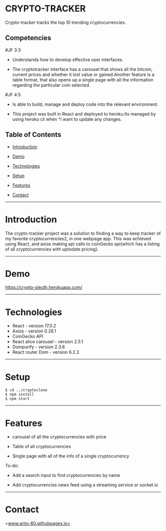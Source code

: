 # CRYPTO-TRACKER
Crypto-tracker tracks the top 10 trending cryptocurrencies.

## Competencies

\#JF 3:3

  * Understands how to develop effective user interfaces.

  * The cryptotracker interface has a carousel that shows all the bitcoin, current prices and whether it lost value or gained.Another feature is a table format, that also opens up a single page with all the information regarding the particular coin selected.

\#JF 4:5

  * Is able to build, manage and deploy code into the relevant environment.

  * This project was built in React and deployed to heroku.Its managed by using heroku cli when *i want to update any changes.


## Table of Contents

  * [Introduction](#Introduction)
  * [Demo](#Demo)

  * [Technologies](#Technologies)

  * [Setup](#Setup)

  * [Features](#Features)

  * [Contact](#Contact)

  ---
  
  # Introduction

  The crypto-tracker project was a solution to finding a way to keep tracker of my favorite cryptocurrencies2, in one webpage app. This was achieved using React, and axios making api calls to coinGecko api(which has a listing of all cryptocurrencies with uptodate pricing).

  ---

  # Demo

  <https://crypto-sleuth.herokuapp.com/>

  ---

  # Technologies

  * React - version 17.0.2
  * Axios - version 0.26.1
  * CoinGecko API
  * React alice carousel - version 2.5.1
  * Dompurify - version 2.3.6
  * React router Dom - version 6.2.2

  ---

  # Setup

  ```
  $ cd ../cryptoclone
  $ npm install
  $ npm start
  ```

  ---

  # Features

  * carousel of all the cryptocurrencies with price

  * Table of all cryptocurrencies

  * Single page with all of the info of a single cryptocurrency


To-do:

 * Add a search input to find cryptocurrencies by name

 * Add cryptocurrencies news feed using a streaming service or socket.io

 ---

 # Contact

 
<www.anto-80.githubpages.io>